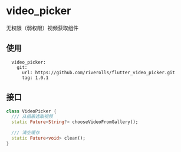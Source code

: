 # video_picker

无权限（弱权限）视频获取组件

## 使用
```
  video_picker:
    git:
      url: https://github.com/riverolls/flutter_video_picker.git
      tag: 1.0.1
```

## 接口

```dart
class VideoPicker {
  /// 从相册选取视频
  static Future<String?> chooseVideoFromGallery();

  /// 清空缓存
  static Future<void> clean();
}
```
